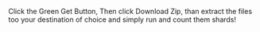Click the Green Get Button, Then click Download Zip, than extract the files too your destination of choice and simply run and count them shards!
